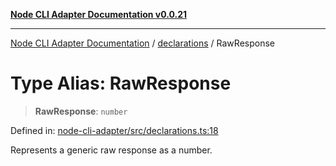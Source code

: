 [**Node CLI Adapter Documentation v0.0.21**](../../README.md)

***

[Node CLI Adapter Documentation](../../modules.md) / [declarations](../README.md) / RawResponse

# Type Alias: RawResponse

> **RawResponse**: `number`

Defined in: [node-cli-adapter/src/declarations.ts:18](https://github.com/stonemjs/node-cli-adapter/blob/4ca37b2b0c5fee68c5c4db257f745b084b64de79/src/declarations.ts#L18)

Represents a generic raw response as a number.
